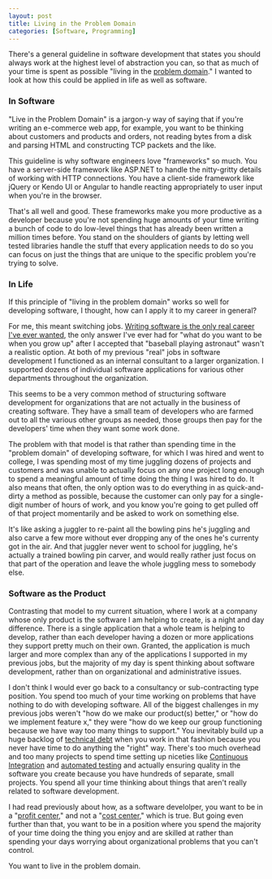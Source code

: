 ```yaml
---
layout: post
title: Living in the Problem Domain
categories: [Software, Programming]
---
```


There's a general guideline in software development that states you should always work at
the highest level of abstraction you can, so that as much of your time is spent as possible
"living in the [problem domain](https://en.wikipedia.org/wiki/Problem_domain)." I wanted 
to look at how this could be applied in life as well as software.

### In Software

"Live in the Problem Domain" is a jargon-y way of saying that if you're writing an 
e-commerce web app, for example, you want to be thinking about customers and products 
and orders, not reading bytes from a disk and parsing HTML and constructing TCP packets 
and the like.

This guideline is why software engineers love "frameworks" so much. You have a server-side
framework like ASP.NET to handle the nitty-gritty details of working with HTTP connections.
You have a client-side framework like jQuery or Kendo UI or Angular to handle reacting
appropriately to user input when you're in the browser.

That's all well and good. These frameworks make you more productive as a developer because 
you're not spending huge amounts of your time writing a bunch of code to do low-level things
that has already been written a million times before. You stand on the shoulders of giants 
by letting well tested libraries handle the stuff that every application needs to do so you 
can focus on just the things that are unique to the specific problem you're trying to solve.

### In Life

If this principle of "living in the problem domain" works so well for developing software,
I thought, how can I apply it to my career in general?

For me, this meant switching jobs. [Writing software is the only real career I've ever wanted](https://www.bradwestness.com/2013/03/19/why-i-program-game-genie/),
the only answer I've ever had for "what do you want to be when you grow up" after I accepted
that "baseball playing astronaut" wasn't a realistic option. At both of my previous "real" jobs 
in software development I functioned as an internal consultant to a larger organization. I 
supported dozens of individual software applications for various other departments throughout the 
organization. 

This seems to be a very common method of structuring software development for organizations that
are not actually in the business of creating software. They have a small team of developers who
are farmed out to all the various other groups as needed, those groups then pay for the 
developers' time when they want some work done. 

The problem with that model is that rather than spending time in the "problem domain" of developing
software, for which I was hired and went to college, I was spending most of my time juggling
dozens of projects and customers and was unable to actually focus on any one project
long enough to spend a meaningful amount of time doing the thing I was hired to do. It also means
that often, the only option was to do everything in as quick-and-dirty a method as possible, because 
the customer can only pay for a single-digit number of hours of work, and you know you're going to 
get pulled off of that project momentarily and be asked to work on something else. 

It's like asking a juggler to re-paint all the bowling pins he's juggling and also carve a few
more without ever dropping any of the ones he's currenty got in the air. And that juggler never
went to school for juggling, he's actually a trained bowling pin carver, and would really
rather just focus on that part of the operation and leave the whole juggling mess to somebody else.

### Software as the Product

Contrasting that model to my current situation, where I work at a company whose only product is
the software I am helping to create, is a night and day difference. There is a single application
that a whole team is helping to develop, rather than each developer having a dozen or more applications
they support pretty much on their own. Granted, the application is much larger and more complex than
any of the applications I supported in my previous jobs, but the majority of my day is spent thinking 
about software development, rather than on organizational and administrative issues.

I don't think I would ever go back to a consultancy or sub-contracting type position. You spend too
much of your time working on problems that have nothing to do with developing software. All of the
biggest challenges in my previous jobs weren't "how do we make our product(s) better," or "how do 
we implement feature x," they were "how do we keep our group functioning because we have way too 
many things to support." You inevitably build up a huge backlog of 
[technical debt](https://en.wikipedia.org/wiki/Technical_debt) 
when you work in that fashion because you never have time to do anything the "right" way. There's too
much overhead and too many projects to spend time setting up niceties like 
[Continuous Integration](https://en.wikipedia.org/wiki/Continuous_integration) and 
[automated testing](https://en.wikipedia.org/wiki/Test_automation) and
actually ensuring quality in the software you create because you have hundreds of separate, 
small projects. You spend all your time thinking about things that aren't really related to software
development.

I had read previously about how, as a software develolper, you want to be in a 
"[profit center](https://en.wikipedia.org/wiki/Profit_center)," and not a 
"[cost center](https://en.wikipedia.org/wiki/Cost_centre_(business)),"
which is true. But going even further than that, you want to be in a position
where you spend the majority of your time doing the thing you enjoy and are skilled at rather than
spending your days worrying about organizational problems that you can't control. 

You want to live in the problem domain.
